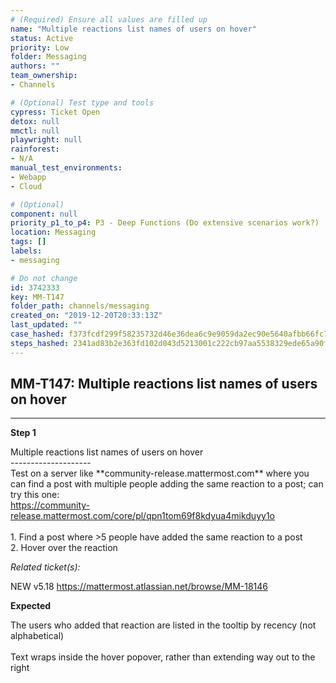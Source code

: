 ```yaml
---
# (Required) Ensure all values are filled up
name: "Multiple reactions list names of users on hover"
status: Active
priority: Low
folder: Messaging
authors: ""
team_ownership: 
- Channels

# (Optional) Test type and tools
cypress: Ticket Open
detox: null
mmctl: null
playwright: null
rainforest: 
- N/A
manual_test_environments: 
- Webapp
- Cloud

# (Optional)
component: null
priority_p1_to_p4: P3 - Deep Functions (Do extensive scenarios work?)
location: Messaging
tags: []
labels: 
- messaging

# Do not change
id: 3742333
key: MM-T147
folder_path: channels/messaging
created_on: "2019-12-20T20:33:13Z"
last_updated: ""
case_hashed: f373fcdf299f58235732d46e36dea6c9e9059da2ec90e5640afbb66fc7b5d53a25facdd9968d1ad5bde3c67fc4fa6b6f
steps_hashed: 2341ad83b2e363fd102d043d5213001c222cb97aa5538329ede65a90f17c465f85248f0ac7a5a1713dacfe6fbe318c13
---
```


## MM-T147: Multiple reactions list names of users on hover

---

**Step 1**

Multiple reactions list names of users on hover\
\--------------------\
Test on a server like \*\*community-release.mattermost.com\*\* where you can find a post with multiple people adding the same reaction to a post; can try this one:\
<https://community-release.mattermost.com/core/pl/qpn1tom69f8kdyua4mikduyy1o>\
\
1\. Find a post where >5 people have added the same reaction to a post\
2\. Hover over the reaction

_Related ticket(s):_

NEW v5.18 <https://mattermost.atlassian.net/browse/MM-18146>

**Expected**

The users who added that reaction are listed in the tooltip by recency (not alphabetical)\
\
Text wraps inside the hover popover, rather than extending way out to the right
